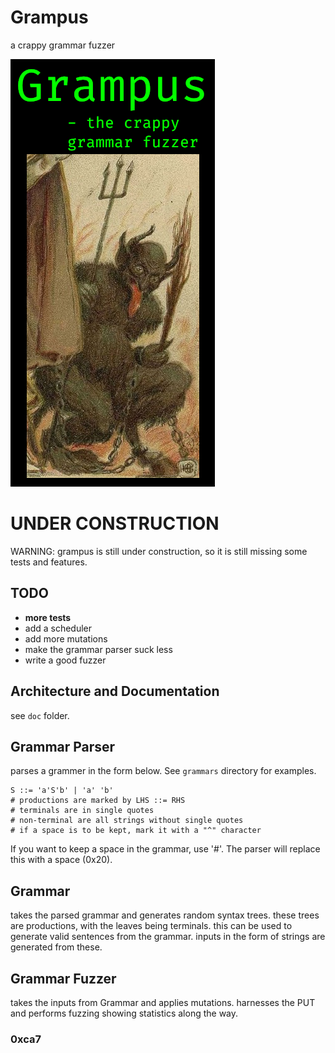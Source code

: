 # Grampus
a crappy grammar fuzzer

![alt text](https://github.com/0xca7/grampus/blob/master/doc/grampus.png?raw=true)

# UNDER CONSTRUCTION
WARNING: grampus is still under construction, so it is still missing some tests and features.

## TODO 

- **more tests**
- add a scheduler
- add more mutations
- make the grammar parser suck less
- write a good fuzzer

## Architecture and Documentation

see `doc` folder.

## Grammar Parser

parses a grammer in the form below. See `grammars` directory for examples.

```
S ::= 'a'S'b' | 'a' 'b'
# productions are marked by LHS ::= RHS 
# terminals are in single quotes
# non-terminal are all strings without single quotes
# if a space is to be kept, mark it with a "^" character
```
If you want to keep a space in the grammar, use '#'. The parser
will replace this with a space (0x20).

## Grammar 

takes the parsed grammar and generates random syntax trees. 
these trees are productions, with the leaves being terminals.
this can be used to generate valid sentences from the grammar.
inputs in the form of strings are generated from these.

## Grammar Fuzzer

takes the inputs from Grammar and applies mutations. harnesses
the PUT and performs fuzzing showing statistics along the way.

### 0xca7
